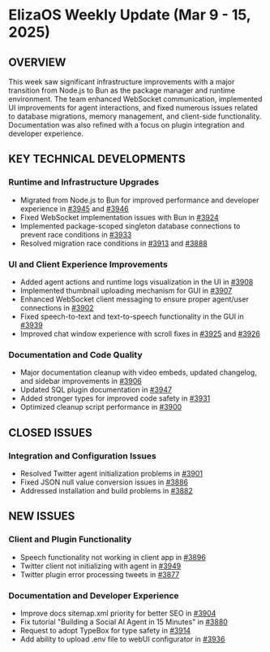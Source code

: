 # ElizaOS Weekly Update (Mar 9 - 15, 2025)

## OVERVIEW
This week saw significant infrastructure improvements with a major transition from Node.js to Bun as the package manager and runtime environment. The team enhanced WebSocket communication, implemented UI improvements for agent interactions, and fixed numerous issues related to database migrations, memory management, and client-side functionality. Documentation was also refined with a focus on plugin integration and developer experience.

## KEY TECHNICAL DEVELOPMENTS

### Runtime and Infrastructure Upgrades
- Migrated from Node.js to Bun for improved performance and developer experience in [#3945](https://github.com/elizaos/eliza/pull/3945) and [#3946](https://github.com/elizaos/eliza/pull/3946)
- Fixed WebSocket implementation issues with Bun in [#3924](https://github.com/elizaos/eliza/pull/3924)
- Implemented package-scoped singleton database connections to prevent race conditions in [#3933](https://github.com/elizaos/eliza/pull/3933)
- Resolved migration race conditions in [#3913](https://github.com/elizaos/eliza/pull/3913) and [#3888](https://github.com/elizaos/eliza/pull/3888)

### UI and Client Experience Improvements
- Added agent actions and runtime logs visualization in the UI in [#3908](https://github.com/elizaos/eliza/pull/3908)
- Implemented thumbnail uploading mechanism for GUI in [#3907](https://github.com/elizaos/eliza/pull/3907)
- Enhanced WebSocket client messaging to ensure proper agent/user connections in [#3902](https://github.com/elizaos/eliza/pull/3902)
- Fixed speech-to-text and text-to-speech functionality in the GUI in [#3939](https://github.com/elizaos/eliza/pull/3939)
- Improved chat window experience with scroll fixes in [#3925](https://github.com/elizaos/eliza/pull/3925) and [#3926](https://github.com/elizaos/eliza/pull/3926)

### Documentation and Code Quality
- Major documentation cleanup with video embeds, updated changelog, and sidebar improvements in [#3906](https://github.com/elizaos/eliza/pull/3906)
- Updated SQL plugin documentation in [#3947](https://github.com/elizaos/eliza/pull/3947)
- Added stronger types for improved code safety in [#3931](https://github.com/elizaos/eliza/pull/3931)
- Optimized cleanup script performance in [#3900](https://github.com/elizaos/eliza/pull/3900)

## CLOSED ISSUES

### Integration and Configuration Issues
- Resolved Twitter agent initialization problems in [#3901](https://github.com/elizaos/eliza/issues/3901)
- Fixed JSON null value conversion issues in [#3886](https://github.com/elizaos/eliza/issues/3886)
- Addressed installation and build problems in [#3882](https://github.com/elizaos/eliza/issues/3882)

## NEW ISSUES

### Client and Plugin Functionality
- Speech functionality not working in client app in [#3896](https://github.com/elizaos/eliza/issues/3896)
- Twitter client not initializing with agent in [#3949](https://github.com/elizaos/eliza/issues/3949)
- Twitter plugin error processing tweets in [#3877](https://github.com/elizaos/eliza/issues/3877)

### Documentation and Developer Experience
- Improve docs sitemap.xml priority for better SEO in [#3904](https://github.com/elizaos/eliza/issues/3904)
- Fix tutorial "Building a Social AI Agent in 15 Minutes" in [#3880](https://github.com/elizaos/eliza/issues/3880)
- Request to adopt TypeBox for type safety in [#3914](https://github.com/elizaos/eliza/issues/3914)
- Add ability to upload .env file to webUI configurator in [#3936](https://github.com/elizaos/eliza/issues/3936)